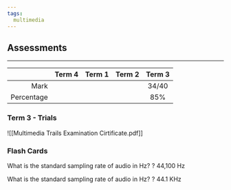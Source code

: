 ```yaml
---
tags:
  multimedia
---
```


## Assessments
___

|            | Term 4 | Term 1 | Term 2 | Term 3 |
| ----------:| ------ | ------ | ------ |:------:|
|       Mark |        |        |        | 34/40 |
| Percentage |        |        |        |  85%   |

### Term 3 - Trials

![[Multimedia Trails Examination Cirtificate.pdf]]

### Flash Cards

What is the standard sampling rate of audio in Hz?
?
44,100 Hz

What is the standard sampling rate of audio in Hz?
?
44.1 KHz